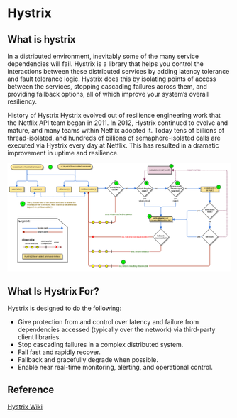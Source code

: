 # Hystrix

## What is hystrix

In a distributed environment, inevitably some of the many service dependencies will fail. Hystrix is a library that
helps you control the interactions between these distributed services by adding latency tolerance and fault tolerance
logic. Hystrix does this by isolating points of access between the services, stopping cascading failures across them,
and providing fallback options, all of which improve your system’s overall resiliency.

History of Hystrix
Hystrix evolved out of resilience engineering work that the Netflix API team began in 2011. In 2012, Hystrix continued
to evolve and mature, and many teams within Netflix adopted it. Today tens of billions of thread-isolated, and hundreds
of billions of semaphore-isolated calls are executed via Hystrix every day at Netflix. This has resulted in a dramatic
improvement in uptime and resilience.

![intro](etc/images/hystrix-command-flow-chart.png)

## What Is Hystrix For?

Hystrix is designed to do the following:

* Give protection from and control over latency and failure from dependencies accessed (typically over the network) via third-party client libraries.
* Stop cascading failures in a complex distributed system.
* Fail fast and rapidly recover.
* Fallback and gracefully degrade when possible.
* Enable near real-time monitoring, alerting, and operational control.

## Reference

[Hystrix Wiki](https://github.com/Netflix/Hystrix/wiki)